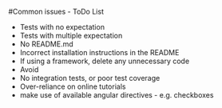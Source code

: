 #Common issues - ToDo List

  * Tests with no expectation
  * Tests with multiple expectation
  * No README.md
  * Incorrect installation instructions in the README
  * If using a framework, delete any unnecessary code
  * Avoid <div>
  * No integration tests, or poor test coverage
  * Over-reliance on online tutorials
  * make use of available angular directives - e.g. checkboxes
